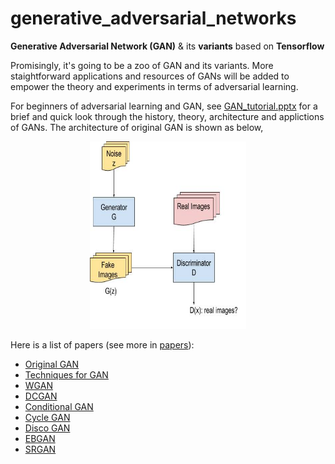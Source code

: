 # generative_adversarial_networks
**Generative Adversarial Network (GAN)** &amp; its **variants** based on **Tensorflow**

Promisingly, it's going to be a zoo of GAN and its variants. More staightforward applications and resources of GANs will be added to empower the theory and experiments in terms of adversarial learning.

For beginners of adversarial learning and GAN, see [GAN_tutorial.pptx](GAN_tutorial.pptx) for a brief and quick look through the history, theory, architecture and applictions of GANs. The architecture of original GAN is shown as below,
<p align="center">
<img src="imgs/GAN_architecture.jpg" width="250px" height="300px"/>
</p>

Here is a list of papers (see more in [papers](papers)):
* [Original GAN](papers/GAN.pdf)
* [Techniques for GAN](papers/Improved_Techniques_for_Training_GANs.pdf)
* [WGAN](papers/Wasserstein_GAN.pdf)
* [DCGAN](papers/DCGAN.pdf)
* [Conditional GAN](papers/conditional_GAN.pdf)
* [Cycle GAN](papers/cycle_GAN.pdf)
* [Disco GAN](papers/Disco_GAN.pdf)
* [EBGAN](papers/EBGAN.pdf)
* [SRGAN](papers/Photo-Realistic_Single_Image_Super-Resolution_Using_a_Generative_Adversarial_Network.pdf)

